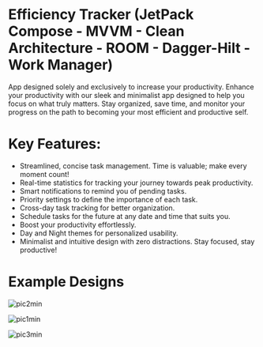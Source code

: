 # Efficiency Tracker (JetPack Compose - MVVM - Clean Architecture - ROOM - Dagger-Hilt - Work Manager)
App designed solely and exclusively to increase your productivity.
Enhance your productivity with our sleek and minimalist app designed to help you focus on what truly matters. Stay organized, save time, and monitor your progress on the path to becoming your most efficient and productive self.

# Key Features:
- Streamlined, concise task management. Time is valuable; make every moment count!
- Real-time statistics for tracking your journey towards peak productivity.
- Smart notifications to remind you of pending tasks.
- Priority settings to define the importance of each task.
- Cross-day task tracking for better organization.
- Schedule tasks for the future at any date and time that suits you.
- Boost your productivity effortlessly.
- Day and Night themes for personalized usability.
- Minimalist and intuitive design with zero distractions. Stay focused, stay productive!

# Example Designs

![pic2min](https://github.com/cnovaezDev/Efficiency-Tracker/assets/103778694/0461f50a-c204-4a55-a72a-843891178517)

![pic1min](https://github.com/cnovaezDev/Efficiency-Tracker/assets/103778694/9736a806-53fa-4e5a-a0c8-544316719183)

![pic3min](https://github.com/cnovaezDev/Efficiency-Tracker/assets/103778694/cedbc2fc-0357-4d04-8b94-c10575a427a8)
